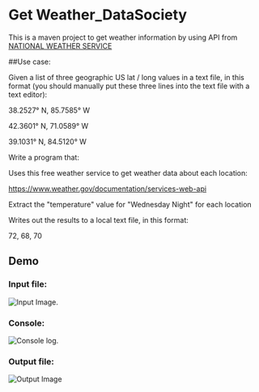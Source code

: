 # Get Weather_DataSociety

This is a maven project to get weather information by using API from [NATIONAL WEATHER SERVICE](https://www.weather.gov/documentation/services-web-api)

##Use case:

Given a list of three geographic US lat / long values in a text file, in this format (you should manually put these three lines into the text file with a text editor):


38.2527° N, 85.7585° W

42.3601° N, 71.0589° W

39.1031° N, 84.5120° W


Write a program that:

Uses this free weather service to get weather data about each location:

https://www.weather.gov/documentation/services-web-api

Extract the "temperature" value for "Wednesday Night" for each location

Writes out the results to a local text file, in this format:

72, 68, 70

## Demo
### Input file:
![Input Image](https://github.com/xu9449/getWeather_DataSociety/blob/master/GetWeatherDemo/img/input.png).   
### Console: 
![Console log](https://github.com/xu9449/getWeather_DataSociety/blob/master/GetWeatherDemo/img/console.png).    
### Output file:
![Output Image](https://github.com/xu9449/getWeather_DataSociety/blob/master/GetWeatherDemo/img/output.png)
